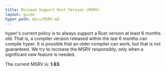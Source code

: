 ```yaml
---
title: Minimum Support Rust Version (MSRV)
layout: guide
hyper_path: docs/MSRV.md
---
```


hyper's current policy is to always support a Rust version at least 6 months
old. That is, a compiler version released within the last 6 months can compile
hyper. It is possible that an older compiler can work, but that is not
guaranteed. We try to increase the MSRV responsibly, only when a significant
new feature is needed.

The current MSRV is: **1.63**.
